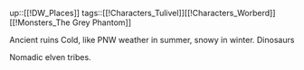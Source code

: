 up::[[!DW_Places]]
tags::[[!Characters_Tulivel]][[!Characters_Worberd]][[!Monsters_The Grey Phantom]]


Ancient ruins
Cold, like PNW weather in summer, snowy in winter.
Dinosaurs

Nomadic elven tribes.


